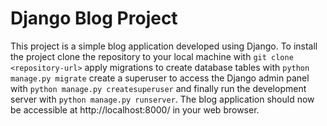 # Django Blog Project

This project is a simple blog application developed using Django. 
To install the project 
clone the repository to your local machine with `git clone <repository-url>` 
apply migrations to create database tables with `python manage.py migrate`
create a superuser to access the Django admin panel with `python manage.py createsuperuser` 
and finally run the development server with `python manage.py runserver`. 
The blog application should now be accessible at http://localhost:8000/ in your web browser.
